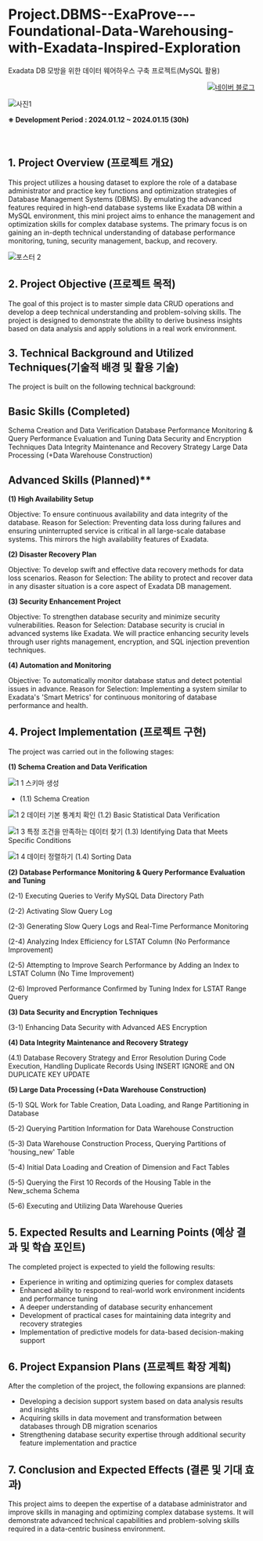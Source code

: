 # Project.DBMS--ExaProve---Foundational-Data-Warehousing-with-Exadata-Inspired-Exploration
Exadata DB 모방을 위한 데이터 웨어하우스 구축 프로젝트(MySQL 활용)
 
<p align="right">
  <a href="https://blog.naver.com/pixelwizard/223321757202">
    <img src="https://img.shields.io/badge/한국어%20번역본-03C75A?style=flat-square&logo=Naver&logoColor=white" alt="네이버 블로그">
  </a> </p>  
  
![사진1](https://github.com/pixelwizard2/Project.DBMS--ExaProve---Building-a-Data-Warehouse-for-Emulating-Exadata-DB-Project/assets/138272416/3e7851bf-7bf6-4bc6-bbc3-1f10dc658082)

 
**※ Development Period : 2024.01.12 ~ 2024.01.15 (30h)**
<br> <br> <br>

## 1. Project Overview (프로젝트 개요)

This project utilizes a housing dataset to explore the role of a database administrator and practice key functions and optimization strategies of Database Management Systems (DBMS). By emulating the advanced features required in high-end database systems like Exadata DB within a MySQL environment, this mini project aims to enhance the management and optimization skills for complex database systems. The primary focus is on gaining an in-depth technical understanding of database performance monitoring, tuning, security management, backup, and recovery.

![포스터 2](https://github.com/pixelwizard2/Project.DBMS--ExaProve---Building-a-Data-Warehouse-for-Emulating-Exadata-DB-Project/assets/138272416/876a8494-09cb-4034-ad26-badd96a4505e)


## 2. Project Objective (프로젝트 목적)
The goal of this project is to master simple data CRUD operations and develop a deep technical understanding and problem-solving skills. The project is designed to demonstrate the ability to derive business insights based on data analysis and apply solutions in a real work environment.



## 3. Technical Background and Utilized Techniques(기술적 배경 및 활용 기술)
The project is built on the following technical background:

## Basic Skills (Completed)
Schema Creation and Data Verification
Database Performance Monitoring & Query Performance Evaluation and Tuning
Data Security and Encryption Techniques
Data Integrity Maintenance and Recovery Strategy
Large Data Processing (+Data Warehouse Construction)


## Advanced Skills (Planned)**

**(1) High Availability Setup**

Objective: To ensure continuous availability and data integrity of the database.
Reason for Selection: Preventing data loss during failures and ensuring uninterrupted service is critical in all large-scale database systems. This mirrors the high availability features of Exadata.

**(2) Disaster Recovery Plan**

Objective: To develop swift and effective data recovery methods for data loss scenarios.
Reason for Selection: The ability to protect and recover data in any disaster situation is a core aspect of Exadata DB management.

**(3) Security Enhancement Project**

Objective: To strengthen database security and minimize security vulnerabilities.
Reason for Selection: Database security is crucial in advanced systems like Exadata. We will practice enhancing security levels through user rights management, encryption, and SQL injection prevention techniques.

**(4) Automation and Monitoring**

Objective: To automatically monitor database status and detect potential issues in advance.
Reason for Selection: Implementing a system similar to Exadata's 'Smart Metrics' for continuous monitoring of database performance and health.



## 4. Project Implementation (프로젝트 구현)
The project was carried out in the following stages:


**(1) Schema Creation and Data Verification**

![1 1 스키마 생성](https://github.com/pixelwizard2/Project.DBMS--ExaProve---Building-a-Data-Warehouse-for-Emulating-Exadata-DB-Project/assets/138272416/efddc071-fb89-4054-9ef7-90c414db3c30)
- (1.1) Schema Creation

![1 2 데이터 기본 통계치 확인](https://github.com/pixelwizard2/Project.DBMS--ExaProve---Building-a-Data-Warehouse-for-Emulating-Exadata-DB-Project/assets/138272416/58aacd70-b617-424e-853f-bfc0ac3565d3)
(1.2) Basic Statistical Data Verification

![1 3 특정 조건을 만족하는 데이터 찾기](https://github.com/pixelwizard2/Project.DBMS--ExaProve---Foundational-Data-Warehousing-with-Exadata-Inspired-Exploration/assets/138272416/75ded393-b291-4ac0-b143-44e0793de833)
(1.3) Identifying Data that Meets Specific Conditions

![1 4 데이터 정렬하기](https://github.com/pixelwizard2/Project.DBMS--ExaProve---Building-a-Data-Warehouse-for-Emulating-Exadata-DB-Project/assets/138272416/b083da3a-8f66-4ed3-8cdb-2ae6f63087ed)
(1.4) Sorting Data



**(2) Database Performance Monitoring & Query Performance Evaluation and Tuning**


(2-1) Executing Queries to Verify MySQL Data Directory Path


(2-2) Activating Slow Query Log


(2-3) Generating Slow Query Logs and Real-Time Performance Monitoring


(2-4) Analyzing Index Efficiency for LSTAT Column (No Performance Improvement)


(2-5) Attempting to Improve Search Performance by Adding an Index to LSTAT Column (No Time Improvement)


(2-6) Improved Performance Confirmed by Tuning Index for LSTAT Range Query



**(3) Data Security and Encryption Techniques**


(3-1) Enhancing Data Security with Advanced AES Encryption



**(4) Data Integrity Maintenance and Recovery Strategy**


(4.1) Database Recovery Strategy and Error Resolution During Code Execution, Handling Duplicate Records Using INSERT IGNORE and ON DUPLICATE KEY UPDATE



**(5) Large Data Processing (+Data Warehouse Construction)**


(5-1) SQL Work for Table Creation, Data Loading, and Range Partitioning in Database

(5-2) Querying Partition Information for Data Warehouse Construction


(5-3) Data Warehouse Construction Process, Querying Partitions of 'housing_new' Table


(5-4) Initial Data Loading and Creation of Dimension and Fact Tables


(5-5) Querying the First 10 Records of the Housing Table in the New_schema Schema


(5-6) Executing and Utilizing Data Warehouse Queries



## 5. Expected Results and Learning Points (예상 결과 및 학습 포인트)
The completed project is expected to yield the following results:

- Experience in writing and optimizing queries for complex datasets
- Enhanced ability to respond to real-world work environment incidents and performance tuning
- A deeper understanding of database security enhancement
- Development of practical cases for maintaining data integrity and recovery strategies
- Implementation of predictive models for data-based decision-making support



## 6. Project Expansion Plans (프로젝트 확장 계획)
After the completion of the project, the following expansions are planned:

- Developing a decision support system based on data analysis results and insights
- Acquiring skills in data movement and transformation between databases through DB migration scenarios
- Strengthening database security expertise through additional security feature implementation and practice



## 7. Conclusion and Expected Effects (결론 및 기대 효과)
This project aims to deepen the expertise of a database administrator and improve skills in managing and optimizing complex database systems. It will demonstrate advanced technical capabilities and problem-solving skills required in a data-centric business environment.
